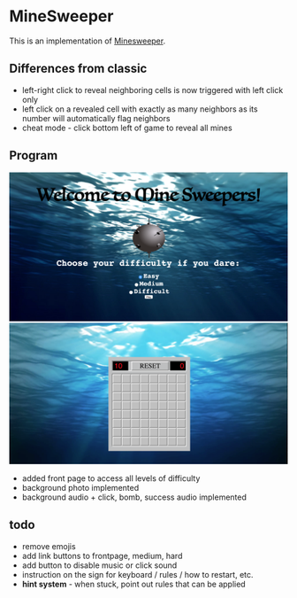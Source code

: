 MineSweeper
===========
This is an implementation of [Minesweeper](http://en.wikipedia.org/wiki/Microsoft_Minesweeper).

Differences from classic
------------------------
 * left-right click to reveal neighboring cells is now triggered with left click only
 * left click on a revealed cell with exactly as many neighbors as its number will automatically flag neighbors
 * cheat mode - click bottom left of game to reveal all mines
 
## Program
![Alt text](frontpage.png?raw=true "Optional Title")
![Alt text](easy.png?raw=true "Optional Title")
* added front page to access all levels of difficulty 
* background photo implemented
* background audio + click, bomb, success audio implemented


todo
----
 * remove emojis 
 * add link buttons to frontpage, medium, hard
 * add button to disable music or click sound
 * instruction on the sign for keyboard / rules / how to restart, etc.
 * **hint system** - when stuck, point out rules that can be applied
